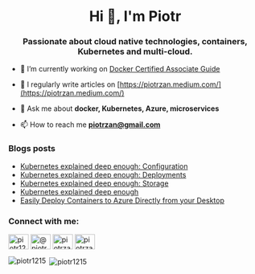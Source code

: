<h1 align="center">Hi 👋, I'm Piotr</h1>
<h3 align="center">Passionate about cloud native technologies, containers, Kubernetes and multi-cloud.</h3>

- 🔭 I’m currently working on [Docker Certified Associate Guide](https://github.com/Piotr1215/dca-prep-kit)

- 📝 I regularly write articles on [https://piotrzan.medium.com/](https://piotrzan.medium.com/)

- 💬 Ask me about **docker, Kubernetes, Azure, microservices**

- 📫 How to reach me **piotrzan@gmail.com**

### Blogs posts
<!-- BLOG-POST-LIST:START -->
- [Kubernetes explained deep enough: Configuration](https://itnext.io/kubernetes-explained-deep-enough-configuration-cd4a9d1d8dcd?source=rss-3c5c31a7d1d7------2)
- [Kubernetes explained deep enough: Deployments](https://itnext.io/kubernetes-explained-deep-enough-deployments-371755fbe2a3?source=rss-3c5c31a7d1d7------2)
- [Kubernetes explained deep enough: Storage](https://itnext.io/kubernetes-explained-deep-enough-storage-eb16a66483c2?source=rss-3c5c31a7d1d7------2)
- [Kubernetes explained deep enough](https://itnext.io/kubernetes-explained-deep-enough-1ea2c6821501?source=rss-3c5c31a7d1d7------2)
- [Easily Deploy Containers to Azure Directly from your Desktop](https://itnext.io/easily-deploy-containers-to-azure-directly-from-your-desktop-16efebc87b21?source=rss-3c5c31a7d1d7------2)
<!-- BLOG-POST-LIST:END -->

<h3 align="left">Connect with me:</h3>
<p align="left">
<a href="https://twitter.com/piotr1215" target="blank"><img align="center" src="https://cdn.jsdelivr.net/npm/simple-icons@3.0.1/icons/twitter.svg" alt="piotr1215" height="30" width="40" /></a>
<a href="https://medium.com/@piotrzan" target="blank"><img align="center" src="https://cdn.jsdelivr.net/npm/simple-icons@3.0.1/icons/medium.svg" alt="@piotrzan" height="30" width="40" /></a>
<a href="https://hub.docker.com/u/piotrzan" target="blank"><img align="center" src="https://cdn.jsdelivr.net/npm/simple-icons@3.0.1/icons/docker.svg" alt="piotrzan" height="30" width="40" /></a>
<a href="https://www.katacoda.com/decoder" target="blank"><img align="center" src="https://cdn.jsdelivr.net/npm/simple-icons@3.0.1/icons/katacoda.svg" alt="piotrzan" height="30" width="40" /></a></p>

<p><img align="left" src="https://github-readme-stats.vercel.app/api/top-langs?username=piotr1215&show_icons=true&theme=dark&locale=en&layout=compact" alt="piotr1215" /></p>

<p>&nbsp;<img align="center" src="https://github-readme-stats.vercel.app/api?username=piotr1215&show_icons=true&theme=dark&locale=en" alt="piotr1215" /></p>
